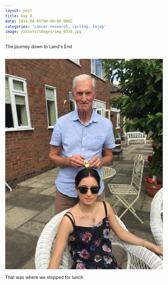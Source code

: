 ```yaml
---
layout: post
title: Day 0
date: 2016-08-05T00:00:00.000Z
categories: 'cancer-research, cycling, lejog'
image: /assets/images/img_0339.jpg
---
```



The journey down to Land's End

<br>![](/uploads/versions/img-0339---x----2448-3264x---.jpg)

That was where we stopped for lunch